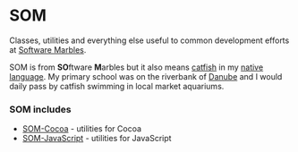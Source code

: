 SOM
===
Classes, utilities and everything else useful to common development efforts at [Software Marbles](http://softwaremarbles.com).

SOM is from **SO**ftware **M**arbles but it also means [catfish](http://en.wikipedia.org/wiki/Catfish) in my [native language](http://sh.wikipedia.org/wiki/Barski_som). My primary school was on the riverbank of [Danube](http://en.wikipedia.org/wiki/Danube) and I would daily pass by catfish swimming in local market aquariums.

### SOM includes

 * [SOM-Cocoa](https://github.com/SoftwareMarbles/SOM-Cocoa) - utilities for Cocoa
 * [SOM-JavaScript](https://github.com/SoftwareMarbles/SOM-JavaScript) - utilities for JavaScript
